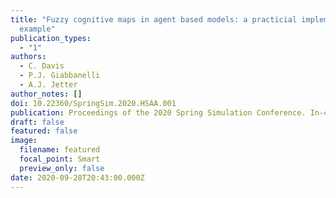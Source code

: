 ```yaml
---
title: "Fuzzy cognitive maps in agent based models: a practicial implementation
  example"
publication_types:
  - "1"
authors:
  - C. Davis
  - P.J. Giabbanelli
  - A.J. Jetter
author_notes: []
doi: 10.22360/SpringSim.2020.HSAA.001
publication: Proceedings of the 2020 Spring Simulation Conference. In-cooperation ACM/IEEE.
draft: false
featured: false
image:
  filename: featured
  focal_point: Smart
  preview_only: false
date: 2020-09-28T20:43:00.000Z
---
```

